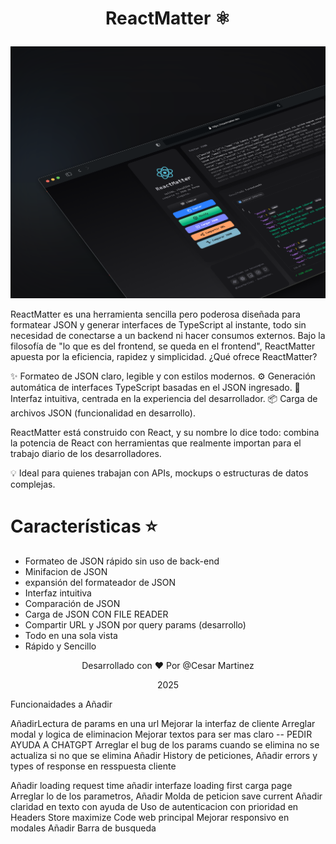 # <p style="text-align:center;">ReactMatter  ⚛️</p>

![./reactmatter.png](./reactmatterv2.png)

ReactMatter es una herramienta sencilla pero poderosa diseñada para formatear JSON y generar interfaces de TypeScript al instante, todo sin necesidad de conectarse a un backend ni hacer consumos externos.
Bajo la filosofía de "lo que es del frontend, se queda en el frontend", ReactMatter apuesta por la eficiencia, rapidez y simplicidad.
¿Qué ofrece ReactMatter?

✨ Formateo de JSON claro, legible y con estilos modernos.
⚙️ Generación automática de interfaces TypeScript basadas en el JSON ingresado.
🧠 Interfaz intuitiva, centrada en la experiencia del desarrollador.
📦 Carga de archivos JSON (funcionalidad en desarrollo).

ReactMatter está construido con React, y su nombre lo dice todo: combina la potencia de React con herramientas que realmente importan para el trabajo diario de los desarrolladores.

💡 Ideal para quienes trabajan con APIs, mockups o estructuras de datos complejas.


# Características ⭐

- Formateo de JSON rápido sin uso de back-end
- Minifacion de JSON
- expansión del formateador de JSON
- Interfaz intuitiva
- Comparación de JSON 
- Carga de JSON CON FILE READER
- Compartir URL y JSON por query params (desarrollo)
- Todo en una sola vista
- Rápido y Sencillo


<p style="text-align:center;">Desarrollado con ♥ Por @Cesar Martinez</p>
<p style="text-align:center;">2025</p>



Funcionaidades a Añadir


AñadirLectura de params en una url
Mejorar la interfaz de cliente
Arreglar modal y logica de eliminacion
Mejorar textos para ser mas claro -- PEDIR AYUDA A CHATGPT
Arreglar el bug de los params cuando se elimina no se actualiza si no que se elimina
Añadir History de peticiones,
Añadir errors y types of response en resspuesta cliente



Añadir loading request time
añadir interfaze loading first carga page
Arreglar lo de los parametros,
Añadir Molda de peticion save current
Añadir claridad en texto con ayuda de 
Uso de autenticacion con prioridad en Headers
Store maximize Code web principal
Mejorar responsivo en modales
Añadir Barra de busqueda